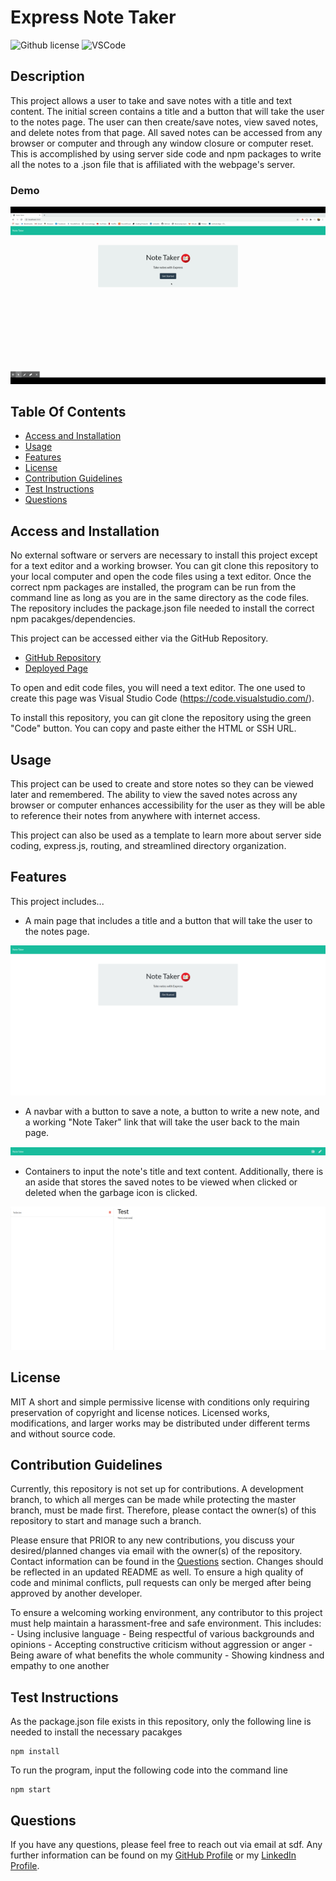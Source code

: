 # Express Note Taker
![Github license](https://img.shields.io/badge/License-MIT-green.svg) ![VSCode](https://img.shields.io/badge/Made%20w-VSCode-0A0E77.svg)

## Description
This project allows a user to take and save notes with a title and text content. The initial screen contains a title and a button that will take the user to the notes page. The user can then create/save notes, view saved notes, and delete notes from that page. All saved notes can be accessed from any browser or computer and through any window closure or computer reset. This is accomplished by using server side code and npm packages to write all the notes to a .json file that is affiliated with the webpage's server.

### Demo
![alt-text](./media/demo.gif "Demo Gif")

## Table Of Contents
- [Access and Installation](#Access-and-Installation)
- [Usage](#Usage)
- [Features](#Features)
- [License](#License)
- [Contribution Guidelines](#Contribution-Guidelines)
- [Test Instructions](#Test-Instructions)
- [Questions](#Questions)

## Access and Installation

No external software or servers are necessary to install this project except for a text editor and a working browser. You can git clone this repository to your local computer and open the code files using a text editor. Once the correct npm packages are installed, the program can be run from the command line as long as you are in the same directory as the code files. The repository includes the package.json file needed to install the correct npm pacakges/dependencies. 

This project can be accessed either via the GitHub Repository.

- [GitHub Repository](https://github.com/sophia2798/note_taker)
- [Deployed Page](https://sj-note-taker.herokuapp.com/)

To open and edit code files, you will need a text editor. The one used to create this page was Visual Studio Code (https://code.visualstudio.com/).

To install this repository, you can git clone the repository using the green "Code" button. You can copy and paste either the HTML or SSH URL.

## Usage
This project can be used to create and store notes so they can be viewed later and remembered. The ability to view the saved notes across any browser or computer enhances accessibility for the user as they will be able to reference their notes from anywhere with internet access. 

This project can also be used as a template to learn more about server side coding, express.js, routing, and streamlined directory organization. 

## Features
This project includes...

- A main page that includes a title and a button that will take the user to the notes page.

![alt-text](./media/mainpage.png "Main Page")

- A navbar with a button to save a note, a button to write a new note, and a working "Note Taker" link that will take the user back to the main page.

![alt-text](./media/navbar.png "Navbar")

- Containers to input the note's title and text content. Additionally, there is an aside that stores the saved notes to be viewed when clicked or deleted when the garbage icon is clicked.

![alt-text](./media/notespage.png "Notes Page")

## License
MIT
A short and simple permissive license with conditions only requiring preservation of copyright and license notices. Licensed works, modifications, and larger works may be distributed under different terms and without source code.

## Contribution Guidelines
Currently, this repository is not set up for contributions. A development branch, to which all merges can be made while protecting the master branch, must be made first. Therefore, please contact the owner(s) of this repository to start and manage such a branch.

Please ensure that PRIOR to any new contributions, you discuss your desired/planned changes via email with the owner(s) of the repository. Contact information can be found in the [Questions](#Questions) section. Changes should be reflected in an updated README as well. To ensure a high quality of code and minimal conflicts, pull requests can only be merged after being approved by another developer. 

To ensure a welcoming working environment, any contributor to this project must help maintain a harassment-free and safe environment. This includes:
    - Using inclusive language
    - Being respectful of various backgrounds and opinions
    - Accepting constructive criticism without aggression or anger
    - Being aware of what benefits the whole community
    - Showing kindness and empathy to one another

## Test Instructions
As the package.json file exists in this repository, only the following line is needed to install the necessary pacakges

    npm install

To run the program, input the following code into the command line

    npm start

## Questions
If you have any questions, please feel free to reach out via email at sdf. Any further information can be found on my [GitHub Profile](https://github.com/sophia2798) or my [LinkedIn Profile](https://linkedin.com/in/sophia2798).